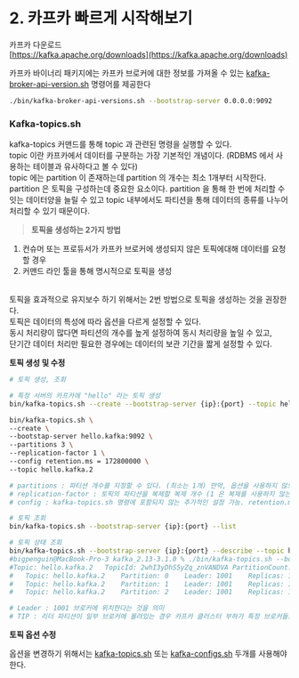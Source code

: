 # 2. 카프카 빠르게 시작해보기

카프카 다운로드</br>
[https://kafka.apache.org/downloads](https://kafka.apache.org/downloads)

카프카 바이너리 패키지에는 카프카 브로커에 대한 정보를 가져올 수 있는 [kafka-broker-api-version.sh](http://kafka-broker-api-version.sh) 명령어를 제공한다

```bash
./bin/kafka-broker-api-versions.sh --bootstrap-server 0.0.0.0:9092
```
### Kafka-topics.sh

kafka-topics 커맨드를 통해 topic 과 관련된 명령을 실행할 수 있다.</br>
topic 이란 카프카에서 데이터를 구분하는 가장 기본적인 개념이다. (RDBMS 에서 사용하는 테이블과 유사하다고 볼 수 있다)</br>
topic 에는 partition 이 존재하는데 partition 의 개수는 최소 1개부터 시작한다.</br>
partition 은 토픽을 구성하는데 중요한 요소이다. partition 을 통해 한 번에 처리할 수 잇는 데이터양을 늘릴 수 있고 topic 내부에서도 파티션을 통해 데이터의 종류를 나누어 처리할 수 있기 때문이다.</br>

> **토픽을 생성하는 2가지 방법**
1. 컨슈머 또는 프로듀서가 카프카 브로커에 생성되지 않은 토픽에대해 데이터를 요청할 경우</br>
2. 커맨드 라인 툴을 통해 명시적으로 토픽을 생성</br></br>

토픽을 효과적으로 유지보수 하기 위해서는 2번 방법으로 토픽을 생성하는 것을 권장한다.</br>
토픽은 데이터의 특성에 따라 옵션을 다르게 설정할 수 있다.</br>
동시 처리량이 많다면 파티션의 개수를 높게 설정하여 동시 처리량을 높일 수 있고,</br>
단기간 데이터 처리만 필요한 경우에는 데이터의 보관 기간을 짧게 설정할 수 있다.
>

**토픽 생성 및 수정**

```bash
# 토픽 생성, 조회

# 특정 서버의 카프카에 "hello" 라는 토픽 생성
bin/kafka-topics.sh --create --bootstrap-server {ip}:{port} --topic hello.kafka

bin/kafka-topics.sh \
--create \
--bootstap-server hello.kafka:9092 \
--partitions 3 \
--replication-factor 1 \
--config retention.ms = 172800000 \
--topic hello.kafka.2

# partitions : 파티션 개수를 지정할 수 있다. (최소는 1개) 만약, 옵션을 사용하지 않으면 config/server.properties)에 있는 num.partitions 옵션값을 따라 간다.
# replication-factor : 토픽의 파티션을 복제할 복제 개수 (1 은 복제를 사용하지 않는 것을 의미, 2 는 1개의 복제본을 사용하겠다는 의미), 설정하지 않으면 카프카 브로커 설정에 있는 deafult.replication.factor 옵션값을 따라 감
# config : kafka-topics.sh 명령에 포함되지 않는 추가적인 설정 가능. retention.ms 는 토픽의 데이터 유지기간이다. (172800000ms 는 2일을 ms 단위로 나타낸 것이다.) 해당 기간이 데이터는 지나면 삭제된다.

# 토픽 조회
bin/kafka-topics.sh --bootstrap-server {ip}:{port} --list 

# 토픽 상태 조회
bin/kafka-topics.sh --bootstrap-server {ip}:{port} --describe --topic hello.kafka.2
#bigpenguin@MacBook-Pro-3 kafka_2.13-3.1.0 % ./bin/kafka-topics.sh --bootstrap-server localhost:9092 --describe --topic hello.kafka.2
#Topic: hello.kafka.2	TopicId: 2whI3yDhS5yZq_znVANDVA	PartitionCount: 3	ReplicationFactor: 1	Configs: segment.bytes=1073741824,retention.ms=172800000
#	Topic: hello.kafka.2	Partition: 0	Leader: 1001	Replicas: 1001	Isr: 1001
#	Topic: hello.kafka.2	Partition: 1	Leader: 1001	Replicas: 1001	Isr: 1001
#	Topic: hello.kafka.2	Partition: 2	Leader: 1001	Replicas: 1001	Isr: 1001

# Leader : 1001 브로커에 위치한다는 것을 의미
# TIP : 리더 파티션이 일부 브로커에 몰려있는 경우 카프카 클러스터 부하가 특정 브로커들로 몰릴 수 있다.

```

**토픽 옵션 수정**

옵션을 변경하기 위해서는 [kafka-topics.sh](http://kafka-topics.sh) 또는 [kafka-configs.sh](http://kafka-configs.sh) 두개를 사용해야 한다.
